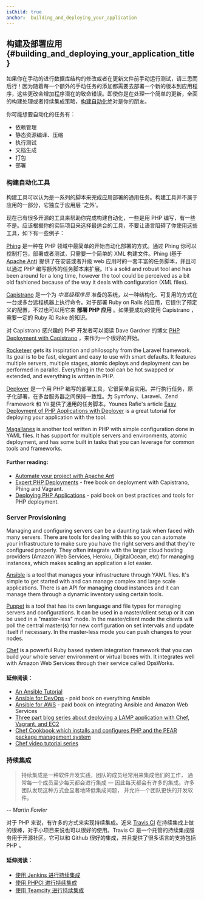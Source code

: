 ```yaml
---
isChild: true
anchor:  building_and_deploying_your_application
---
```


## 构建及部署应用 {#building_and_deploying_your_application_title}

如果你在手动的进行数据库结构的修改或者在更新文件前手动运行测试，请三思而后行！因为随着每一个额外的手动任务的添加都需要去部署一个新的版本到应用程序，这些更改会增加程序潜在的致命错误。即使你是在处理一个简单的更新，全面的构建处理或者持续集成策略，[构建自动化][buildautomation]绝对是你的朋友。

你可能想要自动化的任务有：

* 依赖管理
* 静态资源编译、压缩
* 执行测试
* 文档生成
* 打包
* 部署

### 构建自动化工具

构建工具可以认为是一系列的脚本来完成应用部署的通用任务。构建工具并不属于应用的一部分，它独立于应用层 '之外'。

现在已有很多开源的工具来帮助你完成构建自动化，一些是用 PHP 编写，有一些不是。应该根据你的实际项目来选择最适合的工具，不要让语言阻碍了你使用这些工具，如下有一些例子：

[Phing] 是一种在 PHP 领域中最简单的开始自动化部署的方式。通过 Phing 你可以控制打包，部署或者测试，只需要一个简单的 XML 构建文件。Phing (基于[Apache Ant]) 提供了在安装或者升级 web 应用时的一套丰富的任务脚本，并且可以通过 PHP 编写额外的任务脚本来扩展。It's a solid and robust tool and has been around for a long time, however the tool could be perceived as a bit old fashioned because of the way it deals with configuration (XML files).

[Capistrano] 是一个为 *中高级程序员* 准备的系统，以一种结构化、可复用的方式在一台或多台远程机器上执行命令。对于部署 Ruby on Rails 的应用，它提供了预定义的配置，不过也可以用它来 **部署 PHP 应用** 。如果要成功的使用 Capistrano ，需要一定的 Ruby 和 Rake 的知识。

对 Capistrano 感兴趣的 PHP 开发者可以阅读 Dave Gardner 的博文 [PHP Deployment with Capistrano][phpdeploy_capistrano] ，来作为一个很好的开始。

[Rocketeer] gets its inspiration and philosophy from the Laravel framework. Its goal is to be fast, elegant and easy to use with smart defaults. It features multiple servers, multiple stages, atomic deploys and deployment can be performed in parallel. Everything in the tool can be hot swapped or extended, and everything is written in PHP.

[Deployer] 是一个用 PHP 编写的部署工具，它很简单且实用。并行执行任务，原子化部署，在多台服务器之间保持一致性。为 Symfony、Laravel、Zend Framework 和 Yii 提供了通用的任务脚本。Younes Rafie's article  [Easy Deployment of PHP Applications with Deployer][phpdeploy_deployer] is a great tutorial for deploying your application with the tool.

[Magallanes] is another tool written in PHP with simple configuration done in YAML files. It has support for multiple servers and environments, atomic deployment, and has some built in tasks that you can leverage for common tools and frameworks.

#### Further reading:

* [Automate your project with Apache Ant][apache_ant_tutorial]
* [Expert PHP Deployments][expert_php_deployments] - free book on deployment with Capistrano, Phing and Vagrant.
* [Deploying PHP Applications][deploying_php_applications] - paid book on best practices and tools for PHP deployment.

### Server Provisioning

Managing and configuring servers can be a daunting task when faced with many servers. There are tools for dealing with this so you can automate your infrastructure to make sure you have the right servers and that they're configured properly. They often integrate with the larger cloud hosting providers (Amazon Web Services, Heroku, DigitalOcean, etc) for managing instances, which makes scaling an application a lot easier.

[Ansible] is a tool that manages your infrastructure through YAML files. It's simple to get started with and can manage complex and large scale applications. There is an API for managing cloud instances and it can manage them through a dynamic inventory using certain tools.

[Puppet] is a tool that has its own language and file types for managing servers and configurations. It can be used in a master/client setup or it can be used in a "master-less" mode. In the master/client mode the clients will poll the central master(s) for new configuration on set intervals and update itself if necessary. In the master-less mode you can push changes to your nodes.

[Chef] is a powerful Ruby based system integration framework that you can build your whole server environment or virtual boxes with. It integrates well with Amazon Web Services through their service called OpsWorks.

#### 延伸阅读：

* [An Ansible Tutorial][an_ansible_tutorial]
* [Ansible for DevOps][ansible_for_devops] - paid book on everything Ansible
* [Ansible for AWS][ansible_for_aws] - paid book on integrating Ansible and Amazon Web Services
* [Three part blog series about deploying a LAMP application with Chef, Vagrant, and EC2][chef_vagrant_and_ec2]
* [Chef Cookbook which installs and configures PHP and the PEAR package management system][Chef_cookbook]
* [Chef video tutorial series][Chef_tutorial]

### 持续集成

> 持续集成是一种软件开发实践，团队的成员经常用来集成他们的工作，
> 通常每一个成员至少每天都会进行集成 — 因此每天都会有许多的集成。许多团队发现这种方式会显著地降低集成问题，
> 并允许一个团队更快的开发软件。

*-- Martin Fowler*

对于 PHP 来说，有许多的方式来实现持续集成。近来 [Travis CI] 在持续集成上做的很棒，对于小项目来说也可以很好的使用。Travis CI 是一个托管的持续集成服务用于开源社区。它可以和 Github 很好的集成，并且提供了很多语言的支持包括 PHP 。

#### 延伸阅读：

* [使用 Jenkins 进行持续集成][Jenkins]
* [使用 PHPCI 进行持续集成][PHPCI]
* [使用 Teamcity 进行持续集成][Teamcity]


[buildautomation]: http://en.wikipedia.org/wiki/Build_automation
[Phing]: http://www.phing.info/
[Apache Ant]: http://ant.apache.org/
[Capistrano]: https://github.com/capistrano/capistrano/wiki
[phpdeploy_capistrano]: http://www.davegardner.me.uk/blog/2012/02/13/php-deployment-with-capistrano/
[phpdeploy_deployer]: http://www.sitepoint.com/deploying-php-applications-with-deployer/
[Chef]: https://www.chef.io/
[chef_vagrant_and_ec2]: http://www.jasongrimes.org/2012/06/managing-lamp-environments-with-chef-vagrant-and-ec2-1-of-3/
[Chef_cookbook]: https://github.com/chef-cookbooks/php
[Chef_tutorial]: https://www.youtube.com/playlist?list=PL11cZfNdwNyPnZA9D1MbVqldGuOWqbumZ
[apache_ant_tutorial]: http://net.tutsplus.com/tutorials/other/automate-your-projects-with-apache-ant/
[Travis CI]: https://travis-ci.org/
[Jenkins]: http://jenkins-ci.org/
[PHPCI]: http://www.phptesting.org/
[Teamcity]: http://www.jetbrains.com/teamcity/
[Deployer]: http://deployer.org/
[Rocketeer]: http://rocketeer.autopergamene.eu/
[Magallanes]: http://magephp.com/
[expert_php_deployments]: http://viccherubini.com/assets/Expert-PHP-Deployments.pdf
[deploying_php_applications]: http://www.deployingphpapplications.com
[Ansible]: https://www.ansible.com/
[Puppet]: https://puppet.com/
[ansible_for_devops]: https://leanpub.com/ansible-for-devops
[ansible_for_aws]: https://leanpub.com/ansible-for-aws
[an_ansible_tutorial]: https://serversforhackers.com/an-ansible-tutorial
